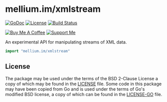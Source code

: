 # mellium.im/xmlstream

[![GoDoc](https://godoc.org/mellium.im/xmlstream?status.svg)](https://godoc.org/mellium.im/xmlstream)
[![License](https://img.shields.io/badge/license-FreeBSD-blue.svg)](https://opensource.org/licenses/BSD-2-Clause)
[![Build Status](https://builds.sr.ht/~samwhited/xmlstream.svg)](https://builds.sr.ht/~samwhited/xmlstream?)

[![Buy Me A Coffee](https://www.buymeacoffee.com/assets/img/custom_images/purple_img.png)](https://www.buymeacoffee.com/samwhited)
[![Support Me](https://liberapay.com/assets/widgets/donate.svg)](https://liberapay.com/SamWhited/donate)

An experimental API for manipulating streams of XML data.

```go
import "mellium.im/xmlstream"
```

## License

The package may be used under the terms of the BSD 2-Clause License a copy of
which may be found in the [LICENSE] file.
Some code in this package may have been copied from Go and is used under the
terms of Go's modified BSD license, a copy of which can be found in the
[LICENSE-GO] file.

[LICENSE]: ./LICENSE
[LICENSE-GO]: ./LICENSE-GO
